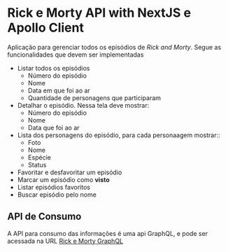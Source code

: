 # Rick e Morty API with NextJS e Apollo Client

Aplicação para gerenciar todos os episódios de _Rick and Morty_. Segue as funcionalidades que devem ser implementadas

- Listar todos os episódios
  - Número do episódio
  - Nome
  - Data em que foi ao ar
  - Quantidade de personagens que participaram
- Detalhar o episódio. Nessa tela deve mostrar:
  - Número do episódio
  - Nome
  - Data que foi ao ar
- Lista dos personagens do episódio, para cada personaagem mostrar::
  - Foto
  - Nome
  - Espécie
  - Status
- Favoritar e desfavoritar um episódio
- Marcar um episódio como **visto**
- Listar episódios favoritos
- Buscar episódio pelo nome

## API de Consumo

A API para consumo das informações é uma api GraphQL, e pode ser acessada na URL
[Rick e Morty GraphQL](https://rickandmortyapi.com/graphql)
